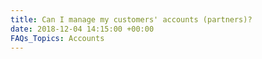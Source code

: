 ```yaml
---
title: Can I manage my customers' accounts (partners)?
date: 2018-12-04 14:15:00 +00:00
FAQs_Topics: Accounts
---
```


